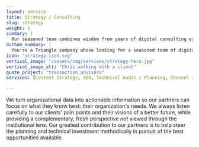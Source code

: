 ```yaml
---
layout: service
title: Strategy / Consulting
slug: strategy
weight: 1
summary: |
  Our seasoned team combines wisdom from years of digital consulting experience with an exuberance to leave no stone unturned in exploring the best solutions for our partners.
durham_summary: |
  You're a Triangle company whose looking for a seasoned team of digital consultants to help start your next project. You've come to the right place. Our process starts with sound strategic guidance.
icon: "strategy-icon.svg"
vertical_image: "/assets/img/services/strategy-hero.jpg"
vertical_image_alt: "Chris walking with a client"
quote_project: "transaction_advisors"
services: [Content Strategy, SEO, Technical Audit / Planning, Channel Identification, Competitive Analysis, Analytics Insights, Information Architecture, User Journey Mapping, Brand Assessment, Digital Marketing, Campaign Planning  ]

---
```


We turn organizational data into actionable information so our partners can focus on what they know best: their organization's needs. We always listen carefully to our clients' pain points and their visions of a better future, while providing a complementary, fresh perspective _not_ viewed through the institutional lens. Our greatest contribution to our partners is to help steer the planning and technical investment methodically in pursuit of the best opportunities available.
